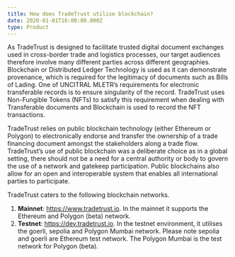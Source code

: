 ```yaml
---
title: How does TradeTrust utilise blockchain?
date: 2020-01-01T16:00:00.000Z
type: Product
---
```

As TradeTrust is designed to facilitate trusted digital document exchanges used in cross-border trade and logistics processes, our target audiences therefore involve many different parties across different geographies.  Blockchain or Distributed Ledger Technology is used as it can demonstrate provenance, which is required for the legitimacy of documents such as Bills of Lading. One of UNCITRAL MLETR’s requirements for electronic transferable records is to ensure singularity of the record.  TradeTrust uses Non-Fungible Tokens (NFTs) to satisfy this requirement when dealing with Transferable documents and Blockchain is used to record the NFT transactions.

TradeTrust relies on public blockchain technology (either Ethereum or Polygon) to electronically endorse and transfer the ownership of a trade financing document amongst the stakeholders along a trade flow.  TradeTrust’s use of public blockchain was a deliberate choice as in a global setting, there should not be a need for a central authority or body to govern the use of a network and gatekeep participation. Public blockchains also allow for an open and interoperable system that enables all international parties to participate.

TradeTrust caters to the following blockchain networks.

1. **Mainnet**: <https://www.tradetrust.io>. In the mainnet it supports the Ethereum and Polygon (beta) network.
2. **Testnet**: <https://dev.tradetrust.io>. In the testnet environment, it utilises the goerli, sepolia and Polygon Mumbai network. Please note sepolia and goerli are Ethereum test network. The Polygon Mumbai is the test network for Polygon (beta).
